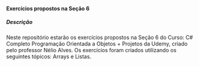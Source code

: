 #### Exercícios propostos na Seção 6 

##### Descrição

Neste repositório estarão os exercícios propostos na Seção 6 do Curso: C# Completo Programação Orientada a Objetos + Projetos da Udemy, criado pelo professor Nélio Alves. Os exercícios foram criados utilizando os seguintes tópicos: Arrays e Listas.

